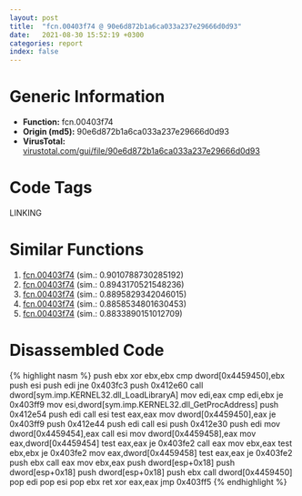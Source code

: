 ```yaml
---
layout: post
title:  "fcn.00403f74 @ 90e6d872b1a6ca033a237e29666d0d93"
date:   2021-08-30 15:52:19 +0300
categories: report
index: false
---
```


# Generic Information
- **Function:** fcn.00403f74
- **Origin (md5):** 90e6d872b1a6ca033a237e29666d0d93
- **VirusTotal:** [virustotal.com/gui/file/90e6d872b1a6ca033a237e29666d0d93][virustotal_ref]

# Code Tags
<span class="tag" id="LINKING">LINKING</span>


# Similar Functions

1. [fcn.00403f74][similar_1_ref] (sim.: 0.9010788730285192)
2. [fcn.00403f74][similar_2_ref] (sim.: 0.8943170521548236)
3. [fcn.00403f74][similar_3_ref] (sim.: 0.8895829342046015)
4. [fcn.00403f74][similar_4_ref] (sim.: 0.8858534801630453)
5. [fcn.00403f74][similar_5_ref] (sim.: 0.8833890151012709)


# Disassembled Code

{% highlight nasm %}
push ebx
xor ebx,ebx
cmp dword[0x4459450],ebx
push esi
push edi
jne 0x403fc3
push 0x412e60
call dword[sym.imp.KERNEL32.dll_LoadLibraryA]
mov edi,eax
cmp edi,ebx
je 0x403ff9
mov esi,dword[sym.imp.KERNEL32.dll_GetProcAddress]
push 0x412e54
push edi
call esi
test eax,eax
mov dword[0x4459450],eax
je 0x403ff9
push 0x412e44
push edi
call esi
push 0x412e30
push edi
mov dword[0x4459454],eax
call esi
mov dword[0x4459458],eax
mov eax,dword[0x4459454]
test eax,eax
je 0x403fe2
call eax
mov ebx,eax
test ebx,ebx
je 0x403fe2
mov eax,dword[0x4459458]
test eax,eax
je 0x403fe2
push ebx
call eax
mov ebx,eax
push dword[esp+0x18]
push dword[esp+0x18]
push dword[esp+0x18]
push ebx
call dword[0x4459450]
pop edi
pop esi
pop ebx
ret 
xor eax,eax
jmp 0x403ff5
{% endhighlight %}


[similar_1_ref]: /report/fcn.00403f74@7dd153bad1771b9e8d5266a341ebf949
[similar_2_ref]: /report/fcn.00403f74@ea9c1e2eeb951a8e6185c6674c228f98
[similar_3_ref]: /report/fcn.00403f74@a4c881ec637ee052cd701562caa1f256
[similar_4_ref]: /report/fcn.00403f74@2671e906b520b8ecce5ac840789cf6f5
[similar_5_ref]: /report/fcn.00403f74@727489e0c1d4a9104a02619fce633ab4
[virustotal_ref]: https://www.virustotal.com/gui/file/90e6d872b1a6ca033a237e29666d0d93